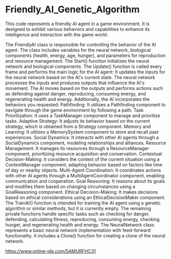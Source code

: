 # Friendly_AI_Genetic_Algorithm
This code represents a friendly AI agent in a game environment. It is designed to exhibit various behaviors and capabilities to enhance its intelligence and interaction with the game world.

The FriendlyAI class is responsible for controlling the behavior of the AI agent.
The class includes variables for the neural network, biological components (health, energy, age, hunger), and parameters for reproduction and resource management.
The Start() function initializes the neural network and biological components.
The Update() function is called every frame and performs the main logic for the AI agent:
It updates the inputs for the neural network based on the AI's current state.
The neural network processes the inputs and produces outputs that influence the AI's movement.
The AI moves based on the outputs and performs actions such as defending against danger, reproducing, consuming energy, and regenerating health and energy.
Additionally, the AI incorporates the behaviors you requested:
Pathfinding: It utilizes a Pathfinding component to navigate through the game environment by following a path.
Task Prioritization: It uses a TaskManager component to manage and prioritize tasks.
Adaptive Strategy: It adjusts its behavior based on the current strategy, which is obtained from a Strategy component.
Memory and Learning: It utilizes a MemorySystem component to store and recall past experiences.
Social Dynamics: It interacts with other AI agents through a SocialDynamics component, modeling relationships and alliances.
Resource Management: It manages its resources through a ResourceManager component, prioritizing resource acquisition and conservation.
Contextual Decision-Making: It considers the context of the current situation using a ContextManager component, adapting behavior based on factors like time of day or nearby objects.
Multi-Agent Coordination: It coordinates actions with other AI agents through a MultiAgentCoordinator component, enabling communication and cooperation.
Goal Reasoning: It reasons about its goals and modifies them based on changing circumstances using a GoalReasoning component.
Ethical Decision-Making: It makes decisions based on ethical considerations using an EthicalDecisionMaker component.
The TrainAI() function is intended for training the AI agent using a genetic algorithm or similar methods, but it is currently empty.
The remaining private functions handle specific tasks such as checking for danger, defending, calculating fitness, reproducing, consuming energy, checking hunger, and regenerating health and energy.
The NeuralNetwork class represents a basic neural network implementation with feed-forward functionality. It includes a Clone() function for creating a clone of the neural network.

https://www.online-ide.com/5AMURFHC31
